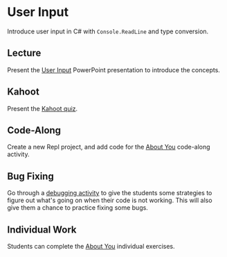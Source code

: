 # User Input
Introduce user input in C# with `Console.ReadLine` and type conversion.

## Lecture
Present the [User Input](UserInput.pptx) PowerPoint presentation to introduce the concepts.

## Kahoot
Present the [Kahoot quiz](https://create.kahoot.it/share/1604df76-071b-4777-92e3-1f13559d874c).

## Code-Along
Create a new Repl project, and add code for the [About You](AboutYouCodeAlong.md) code-along activity.

## Bug Fixing
Go through a [debugging activity](Debugging.md) to give the students some strategies to figure out what's going on when their code is not working. This will also give them a chance to practice fixing some bugs.

## Individual Work
Students can complete the [About You](AboutYouIndividualExercises.md) individual exercises.